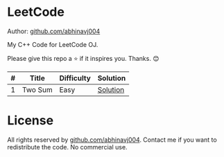 # LeetCode

Author: [github.com/abhinavj004](https://github.com/abhinavj004)

My C++ Code for LeetCode OJ.

Please give this repo a :star: if it inspires you. Thanks. :blush:

\# | Title | Difficulty | Solution
---|---|---|---
1 | Two Sum | Easy | [Solution](two%20sum.cpp)


# License

All rights reserved by [github.com/abhinavj004](https://github.com/abhinavj004). Contact me if you want to redistribute the code. No commercial use.
